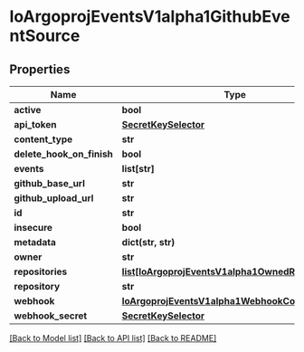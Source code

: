 # IoArgoprojEventsV1alpha1GithubEventSource

## Properties
Name | Type | Description | Notes
------------ | ------------- | ------------- | -------------
**active** | **bool** |  | [optional] 
**api_token** | [**SecretKeySelector**](SecretKeySelector.md) |  | [optional] 
**content_type** | **str** |  | [optional] 
**delete_hook_on_finish** | **bool** |  | [optional] 
**events** | **list[str]** |  | [optional] 
**github_base_url** | **str** |  | [optional] 
**github_upload_url** | **str** |  | [optional] 
**id** | **str** |  | [optional] 
**insecure** | **bool** |  | [optional] 
**metadata** | **dict(str, str)** |  | [optional] 
**owner** | **str** |  | [optional] 
**repositories** | [**list[IoArgoprojEventsV1alpha1OwnedRepositories]**](IoArgoprojEventsV1alpha1OwnedRepositories.md) |  | [optional] 
**repository** | **str** |  | [optional] 
**webhook** | [**IoArgoprojEventsV1alpha1WebhookContext**](IoArgoprojEventsV1alpha1WebhookContext.md) |  | [optional] 
**webhook_secret** | [**SecretKeySelector**](SecretKeySelector.md) |  | [optional] 

[[Back to Model list]](../README.md#documentation-for-models) [[Back to API list]](../README.md#documentation-for-api-endpoints) [[Back to README]](../README.md)



